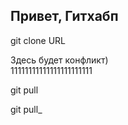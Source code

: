 ## Привет, Гитхабп

git clone URL

Здесь будет конфликт)  
11111111111111111111111

git pull

git pull_